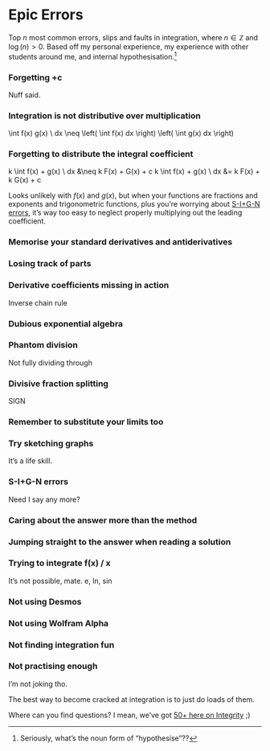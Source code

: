 # Epic Errors
<!-- #SQUARK live!
| dest = guides/integrals/epic-errors
| capt = Surprisingly unrare pitfalls in integration
| index = guides / integrals
| date = 2025 January 21
-->

Top $n$ most common errors, slips and faults in integration, where $n \in \mathbb{Z}$ and $\log(n) > 0$. Based off my personal experience, my experience with other students around me, and internal hypothesisation.[^hypo]

[^hypo]: Seriously, what’s the noun form of “hypothesise”??


### Forgetting +c
Nuff said.

### Integration is not distributive over multiplication

\int f(x) g(x) \ dx \neq \left( \int f(x) dx \right) \left( \int g(x) dx \right)

### Forgetting to distribute the integral coefficient

k \int f(x) + g(x) \ dx &\neq k F(x) + G(x) + c
k \int f(x) + g(x) \ dx &= k F(x) + k G(x) + c

Looks unlikely with $f(x)$ and $g(x)$, but when your functions are fractions and exponents and trigonometric functions, plus you’re worrying about [S-I+G-N errors](../sign.md), it’s way too easy to neglect properly multiplying out the leading coefficient.

### Memorise your standard derivatives and antiderivatives

### Losing track of parts

### Derivative coefficients missing in action
Inverse chain rule

### Dubious exponential algebra

### Phantom division
Not fully dividing through

### Divisive fraction splitting
SIGN

### Remember to substitute your limits too

### Try sketching graphs
It’s a life skill.

### S-I+G-N errors
Need I say any more?

### Caring about the answer more than the method

### Jumping straight to the answer when reading a solution

### Trying to integrate f(x) / x
It’s not possible, mate. e, ln, sin

### Not using Desmos

### Not using Wolfram Alpha

### Not finding integration fun

### Not practising enough
I’m not joking tho.

The best way to become cracked at integration is to just do loads of them.

Where can you find questions? I mean, we’ve got [50+ here on Integrity](https://sup2point0.github.io/integrity/questions/integrals) ;)
